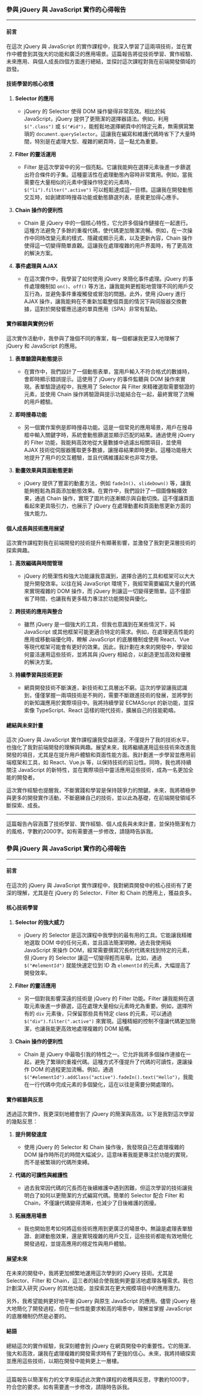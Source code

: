 ### 參與 jQuery 與 JavaScript 實作的心得報告

---

#### 前言

在這次 jQuery 與 JavaScript 的實作課程中，我深入學習了這兩項技術，並在實作中體會到其強大的功能和廣泛的應用場景。這篇報告將從技術學習、實作經驗、未來應用、與個人成長四個方面進行總結，並探討這次課程對我在前端開發領域的啟發。

#### 技術學習的核心收穫

1. **Selector 的應用**
   - jQuery 的 Selector 使得 DOM 操作變得非常高效。相比於純 JavaScript，jQuery 提供了更簡潔的選擇器語法。例如，利用 `$(".class")` 或 `$("#id")`，能輕鬆地選擇網頁中的特定元素，無需撰寫繁瑣的 `document.querySelector`。這讓我在編寫和維護代碼時省下了大量時間，特別是在處理大型、複雜的網頁時，這一點尤為重要。

2. **Filter 的靈活運用**
   - Filter 是這次學習中的另一個亮點。它讓我能夠在選擇元素後進一步篩選出符合條件的子集。這種靈活性在處理動態內容時非常實用。例如，當我需要在大量相似的元素中僅操作特定的元素時，`$("li").filter(".active")` 可以輕鬆達成這一目標。這讓我在開發動態交互時，如創建即時搜尋功能或動態篩選列表，感覺更加得心應手。

3. **Chain 操作的便利性**
   - Chain 是 jQuery 中的一個核心特性，它允許多個操作鏈接在一起進行。這種方法避免了多餘的重複代碼，使代碼更加簡潔流暢。例如，在一次操作中同時改變元素的樣式、隱藏或顯示元素，以及更新內容，Chain 操作使得這一切變得簡單直觀。這讓我在處理複雜的用戶界面時，有了更高效的解決方案。

4. **事件處理與 AJAX**
   - 在這次實作中，我學習了如何使用 jQuery 來簡化事件處理。jQuery 的事件處理機制如 `on()`、`off()` 等方法，讓我能夠更輕鬆地管理不同的用戶交互行為，並避免事件重複觸發或冒泡的問題。此外，使用 jQuery 進行 AJAX 操作，讓我能夠在不重新加載整個頁面的情況下與伺服器交換數據，這對於開發響應迅速的單頁應用（SPA）非常有幫助。

#### 實作經驗與實例分析

這次實作活動中，我參與了幾個不同的專案，每一個都讓我更深入地理解了 jQuery 和 JavaScript 的應用。

1. **表單驗證與動態提示**
   - 在實作中，我們設計了一個動態表單，當用戶輸入不符合格式的數據時，會即時顯示錯誤提示。這使用了 jQuery 的事件監聽與 DOM 操作來實現。表單驗證過程中，我應用了 Selector 與 Filter 來精確選取需要驗證的元素，並使用 Chain 操作將驗證與提示功能結合在一起，最終實現了流暢的用戶體驗。

2. **即時搜尋功能**
   - 另一個實作案例是即時搜尋功能。這是一個常見的應用場景，用戶在搜尋框中輸入關鍵字時，系統會動態篩選並顯示匹配的結果。通過使用 jQuery 的 Filter 功能，我能夠高效地從大量數據中過濾出相關項目，並使用 AJAX 技術從伺服器獲取更多數據，讓搜尋結果即時更新。這種功能極大地提升了用戶的交互體驗，並且代碼維護起來也非常方便。

3. **動畫效果與頁面動態更新**
   - jQuery 提供了豐富的動畫方法，例如 `fadeIn()`、`slideDown()` 等，讓我能夠輕鬆為頁面添加動態效果。在實作中，我們設計了一個圖像輪播效果，通過 Chain 操作，實現了圖片的逐漸顯示與自動切換。這不僅讓頁面看起來更具吸引力，也展示了 jQuery 在處理動畫和頁面動態更新方面的強大能力。

#### 個人成長與技術應用展望

這次實作課程對我在前端開發的技術提升有顯著影響，並激發了我對更深層技術的探索興趣。

1. **高效編碼與時間管理**
   - jQuery 的簡潔性和強大功能讓我意識到，選擇合適的工具和框架可以大大提升開發效率。以往在純 JavaScript 環境下，我經常需要編寫大量的代碼來實現複雜的 DOM 操作，而 jQuery 則讓這一切變得更簡單。這不僅節省了時間，也讓我有更多精力專注於功能開發與優化。

2. **跨技術的應用與整合**
   - 雖然 jQuery 是一個強大的工具，但我也意識到在某些情況下，純 JavaScript 或其他框架可能更適合特定的需求。例如，在處理更高性能的應用或移動端優化時，瞭解 JavaScript 的底層機制或使用 React、Vue 等現代框架可能會有更好的效果。因此，我計劃在未來的開發中，學習如何靈活運用這些技術，並將其與 jQuery 相結合，以創造更加高效和優雅的解決方案。

3. **持續學習與技術更新**
   - 網頁開發技術不斷演進，新技術和工具層出不窮。這次的學習讓我認識到，僅僅掌握一兩項技術是不夠的，需要不斷跟進技術的發展，並將學到的新知識應用於實際項目中。我將持續學習 ECMAScript 的新功能，並探索像 TypeScript、React 這樣的現代技術，擴展自己的技能範疇。

#### 總結與未來計畫

這次 jQuery 與 JavaScript 實作課程讓我受益匪淺，不僅提升了我的技術水平，也強化了我對前端開發的理解與興趣。展望未來，我將繼續運用這些技術來改進我開發的項目，尤其是在提升用戶體驗和頁面性能方面。我計劃進一步學習並應用前端框架和工具，如 React、Vue.js 等，以保持技術的前沿性。同時，我也將持續關注 JavaScript 的新特性，並在實際項目中靈活應用這些技術，成為一名更加全能的開發者。

這次實作經驗也提醒我，不斷實踐和學習是保持競爭力的關鍵。未來，我將積極參與更多的開發實作活動，不斷磨練自己的技術，並以此為基礎，在前端開發領域不斷探索、成長。

---

這篇報告內容涵蓋了技術學習、實作經驗、個人成長與未來計畫，並保持簡潔有力的風格，字數約2000字。如有需要進一步修改，請隨時告訴我。

### 參與 jQuery 與 JavaScript 實作的心得報告

---

#### 前言

在這次的 jQuery 與 JavaScript 實作課程中，我對網頁開發中的核心技術有了更深的理解，尤其是在 jQuery 的 Selector、Filter 和 Chain 的應用上，獲益良多。

#### 核心技術學習

1. **Selector 的強大威力**
   - jQuery 的 Selector 是這次課程中我學到的最有用的工具。它能讓我精確地選取 DOM 中的任何元素，並且語法簡潔明瞭。過去我使用純 JavaScript 來操作 DOM，經常需要撰寫冗長的代碼來找到特定的元素，但 jQuery 的 Selector 讓這一切變得輕而易舉。比如，通過 `$("#elementId")` 就能快速定位到 ID 為 `elementId` 的元素，大幅提高了開發效率。

2. **Filter 的靈活應用**
   - 另一個對我影響深遠的技術是 jQuery 的 Filter 功能。Filter 讓我能夠在選取元素後進一步篩選，這在處理大量相似元素時尤為重要。例如，選擇所有的 `div` 元素後，只保留那些具有特定 class 的元素，可以通過 `$("div").filter(".active")` 來實現。這種精細的控制不僅讓代碼更加簡潔，也讓我能更高效地處理複雜的 DOM 結構。

3. **Chain 操作的便利性**
   - Chain 是 jQuery 中最吸引我的特性之一。它允許我將多個操作連接在一起，避免了繁瑣的重複代碼。這種方式不僅提升了代碼的可讀性，還讓操作 DOM 的過程更加流暢。例如，通過 `$("#elementId").addClass("active").fadeIn().text("Hello")`，我能在一行代碼中完成元素的多個變化，這在以往是需要分開處理的。

#### 實作經驗與反思

透過這次實作，我更深刻地體會到了 jQuery 的簡潔與高效。以下是我對這次學習的幾點反思：

1. **提升開發速度**
   - 使用 jQuery 的 Selector 和 Chain 操作後，我發現自己在處理複雜的 DOM 操作時所花的時間大幅減少。這意味著我能更專注於功能的實現，而不是被繁瑣的代碼所束縛。

2. **代碼的可讀性與維護性**
   - 過去我常因代碼的冗長而在後續維護中遇到困難，但這次學習的技術讓我明白了如何以更簡潔的方式編寫代碼。簡單的 Selector 配合 Filter 和 Chain，不僅讓代碼變得清晰，也減少了日後維護的困擾。

3. **拓展應用場景**
   - 我也開始思考如何將這些技術應用到更廣泛的場景中。無論是處理表單驗證、創建動態效果，還是實現複雜的用戶交互，這些技術都能有效地簡化開發過程，並提高應用的穩定性與用戶體驗。

#### 展望未來

在未來的開發中，我將更加頻繁地運用這次學到的 jQuery 技術。尤其是 Selector、Filter 和 Chain，這三者的結合使我能夠更靈活地處理各種需求。我也計劃深入研究 jQuery 的其他功能，並探索其在更大規模項目中的應用潛力。

另外，我希望能夠更好地平衡 jQuery 與原生 JavaScript 的應用。儘管 jQuery 極大地簡化了開發過程，但在一些性能要求較高的場景中，理解並掌握 JavaScript 的底層機制仍然是必要的。

#### 結語

總結這次的實作經驗，我深刻體會到 jQuery 在網頁開發中的重要性。它的簡潔、強大和高效，讓我在處理複雜的開發需求時有了更強的信心。未來，我將持續探索並應用這些技術，以期在開發中能夠更上一層樓。

---

這篇報告以簡潔有力的文字來描述此次實作課程的收穫與反思，字數約1000字，符合您的要求。如有需要進一步修改，請隨時告訴我。